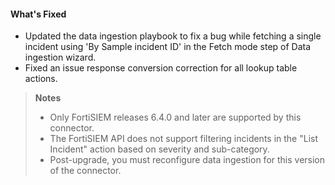 #### What's Fixed
- Updated the data ingestion playbook to fix a bug while fetching a single incident using 'By Sample incident ID' in the Fetch mode step of Data ingestion wizard. 
- Fixed an issue response conversion correction for all lookup table actions.

> **Notes**
>
> - Only FortiSIEM releases 6.4.0 and later are supported by this connector.
> - The FortiSIEM API does not support filtering incidents in the "List Incident" action based on severity and sub-category.
> - Post-upgrade, you must reconfigure data ingestion for this version of the connector.


